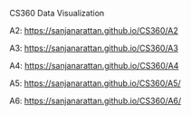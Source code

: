 CS360
Data Visualization

A2: https://sanjanarattan.github.io/CS360/A2

A3: https://sanjanarattan.github.io/CS360/A3

A4: https://sanjanarattan.github.io/CS360/A4

A5: https://sanjanarattan.github.io/CS360/A5/

A6: https://sanjanarattan.github.io/CS360/A6/
























